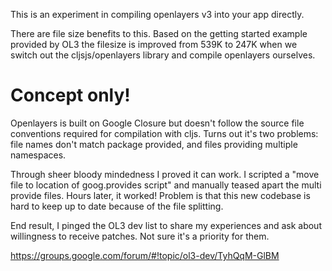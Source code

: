 
This is an experiment in compiling openlayers v3 into your app directly.  

There are file size benefits to this.  Based on the getting started example provided by OL3 the filesize is improved from 539K to 247K when we switch out the cljsjs/openlayers library and compile openlayers ourselves.


# Concept only!

Openlayers is built on Google Closure but doesn't follow the source file conventions required for compilation with cljs.  Turns out it's two problems: file names don't match package provided, and files providing multiple namespaces.  

Through sheer bloody mindedness I proved it can work.  I scripted a "move file to location of goog.provides script" and manually teased apart the multi provide files.  Hours later, it worked!  Problem is that this new codebase is hard to keep up to date because of the file splitting.

End result, I pinged the OL3 dev list to share my experiences and ask about willingness to receive patches.  Not sure it's a priority for them.

https://groups.google.com/forum/#!topic/ol3-dev/TyhQqM-GlBM


